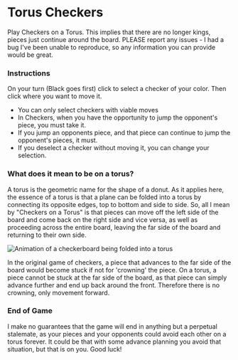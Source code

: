 # Torus Checkers

Play Checkers on a Torus. This implies that there are no longer kings, pieces just continue around the board.
PLEASE report any issues - I had a bug I've been unable to reproduce, so any information you can provide would be great.

### Instructions
On your turn (Black goes first) click to select a checker of your color. Then click where you want to move it.
* You can only select checkers with viable moves
* In Checkers, when you have the opportunity to jump the opponent's piece, you must take it.
* If you jump an opponents piece, and that piece can continue to jump the opponent's pieces, it must.
* If you deselect a checker without moving it, you can change your selection.

### What does it mean to be on a torus?
A torus is the geometric name for the shape of a donut. As it applies here, the essence of a torus is that a plane can be folded into a torus by connecting its opposite edges, top to bottom and side to side. So, all I mean by "Checkers on a Torus" is that pieces can move off the left side of the board and come back on the right side and vice versa, as well as proceeding across the entire board, leaving the far side of the board and returning to their own side.

![Animation of a checkerboard being folded into a torus](https://plus.maths.org/content/sites/plus.maths.org/files/news/2015/abel/torus_from_rectangle.gif "Checkers on a Torus")

In the original game of checkers, a piece that advances to the far side of the board would become stuck if not for 'crowning' the piece. On a torus, a piece cannot be stuck at the far side of the board, as that piece can simply advance further and end up back around the front. Therefore there is no crowning, only movement forward.

### End of Game
I make no guarantees that the game will end in anything but a perpetual stalemate, as your pieces and your opponents could avoid each other on a torus forever. It could be that with some advance planning you avoid that situation, but that is on you. Good luck!

